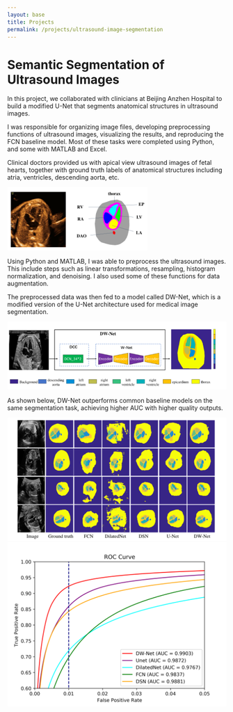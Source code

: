 ```yaml
---
layout: base
title: Projects
permalink: /projects/ultrasound-image-segmentation
---
```


# Semantic Segmentation of Ultrasound Images

In this project, we collaborated with clinicians at Beijing Anzhen Hospital to build a modified U-Net that segments anatomical structures in ultrasound images.

I was responsible for organizing image files, developing preprocessing functions of ultrasound images, visualizing the results, and reproducing the FCN baseline model. Most of these tasks were completed using Python, and some with MATLAB and Excel.

Clinical doctors provided us with apical view ultrasound images of fetal hearts, together with ground truth labels of anatomical structures including atria, ventricles, descending aorta, etc.

![data sample](/assets/images/ultrasound-project-label.png)

Using Python and MATLAB, I was able to preprocess the ultrasound images. This include steps such as linear transformations, resampling, histogram normalization, and denoising. I also used some of these functions for data augmentation.

The preprocessed data was then fed to a model called DW-Net, which is a modified version of the U-Net architecture used for medical image segmentation.

![network](/assets/images/ultrasound-project-network.png)

As shown below, DW-Net outperforms common baseline models on the same segmentation task, achieving higher AUC with higher quality outputs.

![result](/assets/images/ultrasound-project-result.png)
![roc](/assets/images/ultrasound-project-roc.png)
